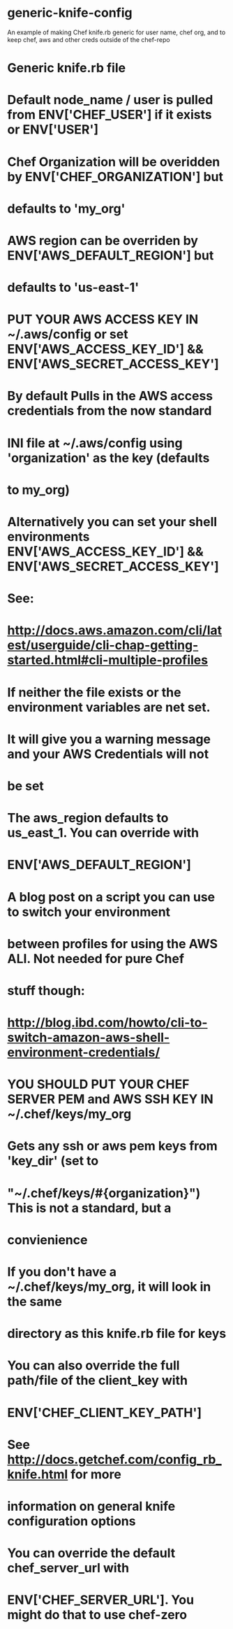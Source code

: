generic-knife-config
====================

An example of making Chef knife.rb generic for user name, chef org, and to keep chef, aws and other creds outside of the chef-repo

#
# Generic  knife.rb file
#
# Default node_name / user is pulled from ENV['CHEF_USER'] if it exists or ENV['USER']
#
# Chef Organization will be overidden by ENV['CHEF_ORGANIZATION'] but
# defaults to 'my_org'
#
# AWS region can be overriden by  ENV['AWS_DEFAULT_REGION'] but
# defaults to 'us-east-1'
#
# PUT YOUR AWS ACCESS KEY IN ~/.aws/config or set ENV['AWS_ACCESS_KEY_ID'] && ENV['AWS_SECRET_ACCESS_KEY']
#
# By default Pulls in the AWS access credentials from the now standard
# INI file at ~/.aws/config using 'organization' as the key (defaults
# to my_org)
# Alternatively you can set your shell environments ENV['AWS_ACCESS_KEY_ID'] && ENV['AWS_SECRET_ACCESS_KEY']
# See:
# http://docs.aws.amazon.com/cli/latest/userguide/cli-chap-getting-started.html#cli-multiple-profiles
# If neither the file exists or the environment variables are net set.
# It will give you a warning message and your AWS Credentials will not
# be set
#
# The aws_region defaults to us_east_1. You can override with
# ENV['AWS_DEFAULT_REGION']
#
# A blog post on a script you can use to switch your environment
# between profiles for using the AWS ALI. Not needed for pure Chef
# stuff though:
# http://blog.ibd.com/howto/cli-to-switch-amazon-aws-shell-environment-credentials/
#
# YOU SHOULD PUT YOUR CHEF SERVER PEM and AWS SSH KEY IN ~/.chef/keys/my_org
# Gets any ssh or aws pem keys from 'key_dir' (set to
# "~/.chef/keys/#{organization}") This is not a standard, but a
# convienience
#
# If you don't have a ~/.chef/keys/my_org, it will look in the same
# directory as this knife.rb file for keys
# You can also override the full path/file of the client_key with
# ENV['CHEF_CLIENT_KEY_PATH']
#
# See http://docs.getchef.com/config_rb_knife.html for more
# information on general knife configuration options
#
# You can override the default chef_server_url with
# ENV['CHEF_SERVER_URL']. You might do that to use chef-zero
#

